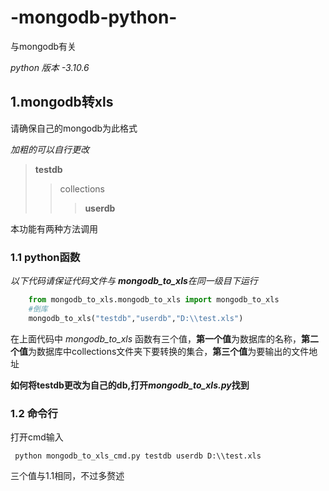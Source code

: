 # -mongodb-python-
与mongodb有关

_python 版本 -3.10.6_

## 1.mongodb转xls

请确保自己的mongodb为此格式

_加粗的可以自行更改_

>**testdb**
>>collections
>>>**userdb**

本功能有两种方法调用

### 1.1 python函数

_以下代码请保证代码文件与 **mongodb_to_xls**在同一级目下运行_


```python
    from mongodb_to_xls.mongodb_to_xls import mongodb_to_xls
    #倒库
    mongodb_to_xls("testdb","userdb","D:\\test.xls")
```
在上面代码中 *mongodb_to_xls* 函数有三个值，**第一个值**为数据库的名称，**第二个值**为数据库中collections文件夹下要转换的集合，**第三个值**为要输出的文件地址

**如何将testdb更改为自己的db,打开*mongodb_to_xls.py*找到**

### 1.2 命令行
打开cmd输入 
```
 python mongodb_to_xls_cmd.py testdb userdb D:\\test.xls
```
三个值与1.1相同，不过多赘述


